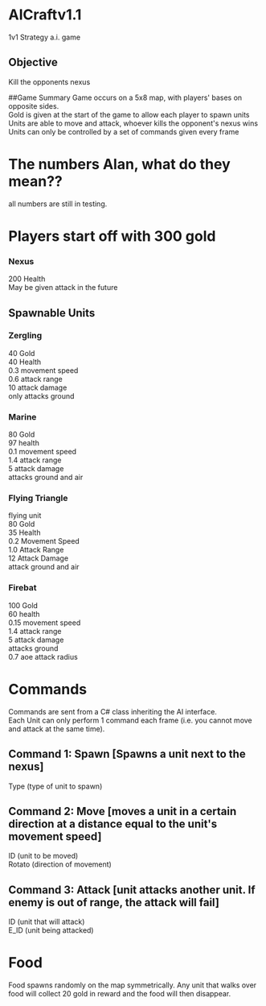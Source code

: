 # AICraftv1.1
1v1 Strategy a.i. game
## Objective 
Kill the opponents nexus

##Game Summary
Game occurs on a 5x8 map, with players' bases on opposite sides.<br />
Gold is given at the start of the game to allow each player to spawn units<br />
Units are able to move and attack, whoever kills the opponent's nexus wins<br />
Units can only be controlled by a set of commands given every frame<br />

# The numbers Alan, what do they mean??
all numbers are still in testing.

# Players start off with 300 gold

### Nexus
200 Health<br />
May be given attack in the future<br />

## Spawnable Units
### Zergling
40 Gold<br />
40 Health<br />
0.3 movement speed<br />
0.6 attack range<br />
10 attack damage<br />
only attacks ground<br />

### Marine
80 Gold<br />
97 health<br />
0.1 movement speed<br />
1.4 attack range<br />
5 attack damage<br />
attacks ground and air <br />

### Flying Triangle
flying unit <br />
80 Gold<br />
35 Health<br />
0.2 Movement Speed<br />
1.0 Attack Range<br />
12 Attack Damage<br />
attack ground and air <br />

### Firebat
100 Gold<br />
60 health<br />
0.15 movement speed<br />
1.4 attack range<br />
5 attack damage<br />
attacks ground <br />
0.7 aoe attack radius <br />

# Commands
Commands are sent from a C# class inheriting the AI interface.<br />
Each Unit can only perform 1 command each frame (i.e. you cannot move and attack at the same time).<br />
## Command 1: Spawn [Spawns a unit next to the nexus]
Type (type of unit to spawn)<br />

## Command 2: Move [moves a unit in a certain direction at a distance equal to the unit's movement speed]
ID (unit to be moved)<br />
Rotato (direction of movement)<br />

## Command 3: Attack [unit attacks another unit. If enemy is out of range, the attack will fail]
ID (unit that will attack)<br />
E_ID (unit being attacked)<br />


# Food
Food spawns randomly on the map symmetrically. Any unit that walks over food will collect 20 gold in reward and the food will then disappear.
